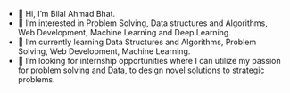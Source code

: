 - 👋 Hi, I’m Bilal Ahmad Bhat.
- 👀 I’m interested in Problem Solving, Data structures and Algorithms, Web Development, Machine Learning and Deep Learning.
- 🌱 I’m currently learning Data Structures and Algorithms, Problem Solving, Web Development, Machine Learning.
- 💞️ I’m looking for internship opportunities where I can utilize my passion for problem solving and Data, to design novel solutions to strategic problems.

<!---
crediblebilal/crediblebilal is a ✨ special ✨ repository because its `README.md` (this file) appears on your GitHub profile.
You can click the Preview link to take a look at your changes.
--->
